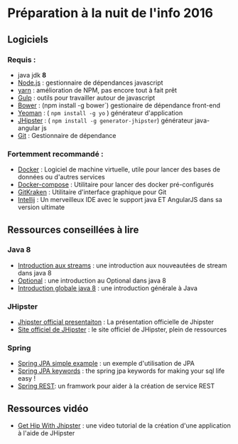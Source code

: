 

# Préparation à la nuit de l'info 2016


## Logiciels

### Requis :

* java jdk **8**
* [Node.js][] : gestionnaire de dépendances javascript
* [yarn][] : amélioration de NPM, pas encore tout à fait prêt
* [Gulp][] : outils pour travailler autour de javascript
* [Bower][] : (npm install -g bower`) gestionaire de dépendance front-end
* [Yeoman][] : ( `npm install -g yo` ) générateur d'application
* [JHipster][] : ( `npm install -g generator-jhipster`) générateur java-angular js
* [Git][] : Gestionnaire de dépendance

### Fortemment recommandé :

* [Docker][] : Logiciel de machine virtuelle, utile pour lancer des bases de données ou d'autres services
* [Docker-compose][] : Utilitaire pour lancer des docker pré-configurés
* [GitKraken][] : Utilitaire d'interface graphique pour Git
* [Intellij][] : Un merveilleux IDE avec le support java ET AngularJS dans sa version ultimate


## Ressources conseillées à lire

### Java 8

* [Introduction aux streams][] : une introduction aux nouveautées de stream dans java 8
* [Optional][] : une introduction au Optional dans java 8
* [Introduction globale java 8][] : une introduction générale à Java

### JHipster

* [Jhipster official presentaiton][] : La présentation officielle de Jhipster
* [Site officiel de JHipster][] : le site officiel de JHipster, plein de ressources


### Spring

* [Spring JPA simple example][] : un exemple d'utilisation de JPA
* [Spring JPA keywords][] : the spring jpa keywords for making your sql life easy !
* [Spring REST][]: un framwork pour aider à la création de service REST


## Ressources vidéo

* [Get Hip With Jhipster][] : une video tutorial de la création d'une application à l'aide de JHipster

[Spring REST]: https://spring.io/guides/gs/rest-service/
[Spring JPA simple example]: http://www.baeldung.com/the-persistence-layer-with-spring-data-jpa
[Spring JPA keywords]: http://docs.spring.io/spring-data/data-jpa/docs/1.1.x/reference/html/#jpa.query-methods.query-creation
[Site officiel de JHipster]: https://jhipster.github.io
[Jhipster official presentaiton]: https://jhipster.github.io/presentation/
[Get Hip With Jhipster]: https://www.youtube.com/watch?v=baVOGuFIe9M
[Introduction globale java 8]: http://www.supinfo.com/articles/single/1467-introduction-java-8-expressions-lambda-interface-fonctionnelle
[Optional]: http://www.deadcoderising.com/2015-10-06-java-8-removing-null-checks-with-optional/
[Introduction aux streams]: http://winterbe.com/posts/2014/07/31/java8-stream-tutorial-examples/
[yarn]: https://yarnpkg.com
[Node.js]: https://nodejs.org/
[Bower]: http://bower.io/
[Gulp]: http://gulpjs.com/
[Yeoman]: http://yeoman.io
[JHipster]: http://jhipster.github.io/
[Git]: https://git-scm.com
[Docker]: https://docs.docker.com/engine/installation/
[Docker-compose]: https://docs.docker.com/compose/install/
[GitKraken]: http://gitkraken.com
[Intellij]: https://www.jetbrains.com/idea/
